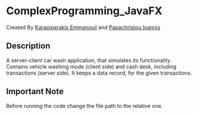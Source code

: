 # ComplexProgramming_JavaFX

Created By [Karapiperakis Emmanouil](https://github.com/MKarapiperakis) and [Papachristou Ioannis](https://github.com/dit18146)

## Description

A server-client car wash application, that simulates its functionality.
Contains vehicle washing mode (client side) and cash desk, including transactions (server side).
It keeps a data record, for the given transactions.

## Important Note

Before running the code change the file path to the relative one.
